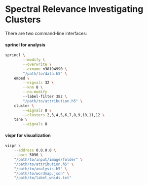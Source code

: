 # **Sp**ectral **R**elevance **In**vestigating **Cl**usters

There are two command-line interfaces:

#### sprincl for analysis
```sh
sprincl \
        --modify \
        --overwrite \
        --exname n38194990 \
        "/path/to/data.h5" \
    embed \
        --eigvals 32 \
        --knn 8 \
        --no-modify
        --label-filter 382 \
        "/path/to/attribution.h5" \
    cluster \
        --eigvals 8 \
        --clusters 2,3,4,5,6,7,8,9,10,11,12 \
    tsne \
        --eigvals 8
```

#### vispr for visualization
```sh
vispr \
    --address 0.0.0.0 \
    --port 5096 \
    "/path/to/input/image/folder" \
    "/path/to/attribution.h5" \
    "/path/to/analysis.h5" \
    "/path/to/wordmap.json" \
    "/path/to/label_wnids.txt"
```


